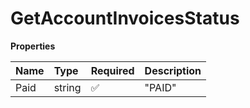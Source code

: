 # GetAccountInvoicesStatus

**Properties**

| Name | Type   | Required | Description |
| :--- | :----- | :------- | :---------- |
| Paid | string | ✅       | "PAID"      |

<!-- This file was generated by liblab | https://liblab.com/ -->
